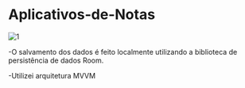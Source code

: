 # Aplicativos-de-Notas
![1](https://user-images.githubusercontent.com/63808405/139127142-ce145432-736e-4493-ac10-30694b3f89f3.png)

-O salvamento dos dados é feito localmente utilizando a biblioteca de persistência de dados
Room.

-Utilizei arquitetura MVVM

